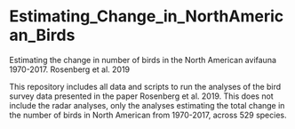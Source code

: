 # Estimating_Change_in_NorthAmerican_Birds
Estimating the change in number of birds in the North American avifauna 1970-2017. Rosenberg et al. 2019

This repository includes all data and scripts to run the analyses of the bird survey data presented in the paper Rosenberg et al. 2019. 
This does not include the radar analyses, only the analyses estimating the total change in the number of birds in North American from 1970-2017, across 529 species. 

